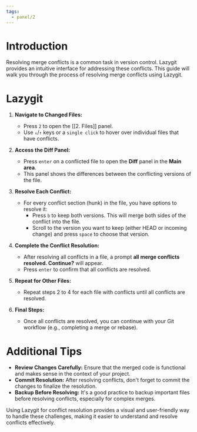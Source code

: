 ```yaml
---
tags:
  - panel/2
---
```

# Introduction
Resolving merge conflicts is a common task in version control. Lazygit provides an intuitive interface for addressing these conflicts. This guide will walk you through the process of resolving merge conflicts using Lazygit.

# Lazygit
1. **Navigate to Changed Files:**
   - Press `2` to open the [[2. Files]] panel.
   - Use `↓`/`↑` keys or a `single click` to hover over individual files that have conflicts.

2. **Access the Diff Panel:**
   - Press `enter` on a conflicted file to open the **Diff** panel in the **Main area**.
   - This panel shows the differences between the conflicting versions of the file.

3. **Resolve Each Conflict:**
   - For every conflict section (hunk) in the file, you have options to resolve it:
     - Press `b` to keep both versions. This will merge both sides of the conflict into the file.
     - Scroll to the version you want to keep (either HEAD or incoming change) and press `space` to choose that version.

4. **Complete the Conflict Resolution:**
   - After resolving all conflicts in a file, a prompt **all merge conflicts resolved. Continue?** will appear.
   - Press `enter` to confirm that all conflicts are resolved.

5. **Repeat for Other Files:**
   - Repeat steps 2 to 4 for each file with conflicts until all conflicts are resolved.

6. **Final Steps:**
   - Once all conflicts are resolved, you can continue with your Git workflow (e.g., completing a merge or rebase).

# Additional Tips
- **Review Changes Carefully:** Ensure that the merged code is functional and makes sense in the context of your project.
- **Commit Resolution:** After resolving conflicts, don't forget to commit the changes to finalize the resolution.
- **Backup Before Resolving:** It's a good practice to backup important files before resolving conflicts, especially for complex merges.

Using Lazygit for conflict resolution provides a visual and user-friendly way to handle these challenges, making it easier to understand and resolve conflicts effectively.
